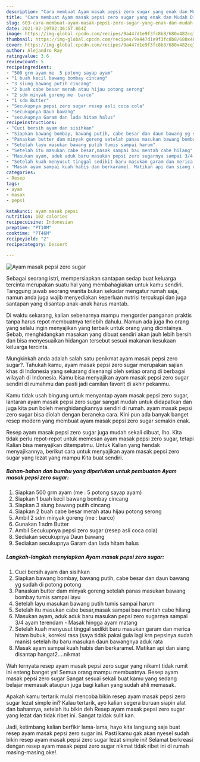 ```yaml
---
description: "Cara membuat Ayam masak pepsi zero sugar yang enak dan Mudah Dibuat"
title: "Cara membuat Ayam masak pepsi zero sugar yang enak dan Mudah Dibuat"
slug: 603-cara-membuat-ayam-masak-pepsi-zero-sugar-yang-enak-dan-mudah-dibuat
date: 2021-02-19T02:36:57.864Z
image: https://img-global.cpcdn.com/recipes/9a447d1e9f3fc8b8/680x482cq70/ayam-masak-pepsi-zero-sugar-foto-resep-utama.jpg
thumbnail: https://img-global.cpcdn.com/recipes/9a447d1e9f3fc8b8/680x482cq70/ayam-masak-pepsi-zero-sugar-foto-resep-utama.jpg
cover: https://img-global.cpcdn.com/recipes/9a447d1e9f3fc8b8/680x482cq70/ayam-masak-pepsi-zero-sugar-foto-resep-utama.jpg
author: Alejandro Ray
ratingvalue: 3.6
reviewcount: 5
recipeingredient:
- "500 grm ayam me  5 potong sayap ayam"
- "1 buah kecil bawang bombay cincang"
- "3 siung bawang putih cincang"
- "2 buah cabe besar merah atau hijau potong serong"
- "2 sdm minyak goreng me  barco"
- "1 sdm Butter"
- "Secukupnya pepsi zero sugar resep asli coca cola"
- "secukupnya Daun bawang"
- "secukupnya Garam dan lada hitam halus"
recipeinstructions:
- "Cuci bersih ayam dan sisihkan"
- "Siapkan bawang bombay, bawang putih, cabe besar dan daun bawang yg sudah di potong potong"
- "Panaskan butter dam minyak goreng setelah panas masukan bawang bombay tumis sampai layu"
- "Setelah layu masukan bawang putih tumis sampai harum"
- "Setelah itu masukan cabe besar,masak sampai bau mentah cabe hilang"
- "Masukan ayam, aduk aduk baru masukan pepsi zero sugarnya sampai 3/4 ayam terendam Masak hingga ayam matang"
- "Setelah kuah menyusut tinggal sedikit baru masukan garam dan merica hitam bubuk, koreksi rasa (saya tidak pakai gula lagi krn pepsinya sudah manis) setelah itu baru masukan daun bawangnya aduk rata"
- "Masak ayam sampai kuah habis dan berkaramel. Matikan api dan siang disantap hangat2....nikmat"
categories:
- Resep
tags:
- ayam
- masak
- pepsi

katakunci: ayam masak pepsi 
nutrition: 102 calories
recipecuisine: Indonesian
preptime: "PT10M"
cooktime: "PT46M"
recipeyield: "2"
recipecategory: Dessert

---
```



![Ayam masak pepsi zero sugar](https://img-global.cpcdn.com/recipes/9a447d1e9f3fc8b8/680x482cq70/ayam-masak-pepsi-zero-sugar-foto-resep-utama.jpg)

Sebagai seorang istri, mempersiapkan santapan sedap buat keluarga tercinta merupakan suatu hal yang membahagiakan untuk kamu sendiri. Tanggung jawab seorang  wanita bukan sekadar mengatur rumah saja, namun anda juga wajib menyediakan keperluan nutrisi tercukupi dan juga santapan yang disantap anak-anak harus mantab.

Di waktu  sekarang, kalian sebenarnya mampu mengorder panganan praktis tanpa harus repot membuatnya terlebih dahulu. Namun ada juga lho orang yang selalu ingin menyajikan yang terbaik untuk orang yang dicintainya. Sebab, menghidangkan masakan yang dibuat sendiri akan jauh lebih bersih dan bisa menyesuaikan hidangan tersebut sesuai makanan kesukaan keluarga tercinta. 



Mungkinkah anda adalah salah satu penikmat ayam masak pepsi zero sugar?. Tahukah kamu, ayam masak pepsi zero sugar merupakan sajian khas di Indonesia yang sekarang disenangi oleh setiap orang di berbagai wilayah di Indonesia. Kamu bisa menyajikan ayam masak pepsi zero sugar sendiri di rumahmu dan pasti jadi camilan favorit di akhir pekanmu.

Kamu tidak usah bingung untuk menyantap ayam masak pepsi zero sugar, lantaran ayam masak pepsi zero sugar sangat mudah untuk didapatkan dan juga kita pun boleh menghidangkannya sendiri di rumah. ayam masak pepsi zero sugar bisa diolah dengan beraneka cara. Kini pun ada banyak banget resep modern yang membuat ayam masak pepsi zero sugar semakin enak.

Resep ayam masak pepsi zero sugar juga mudah sekali dibuat, lho. Kita tidak perlu repot-repot untuk memesan ayam masak pepsi zero sugar, tetapi Kalian bisa menyajikan ditempatmu. Untuk Kalian yang hendak menyajikannya, berikut cara untuk menyajikan ayam masak pepsi zero sugar yang lezat yang mampu Kita buat sendiri.

<!--inarticleads1-->

##### Bahan-bahan dan bumbu yang diperlukan untuk pembuatan Ayam masak pepsi zero sugar:

1. Siapkan 500 grm ayam (me : 5 potong sayap ayam)
1. Siapkan 1 buah kecil bawang bombay cincang
1. Siapkan 3 siung bawang putih cincang
1. Siapkan 2 buah cabe besar merah atau hijau potong serong
1. Ambil 2 sdm minyak goreng (me : barco)
1. Gunakan 1 sdm Butter
1. Ambil Secukupnya pepsi zero sugar (resep asli coca cola)
1. Sediakan secukupnya Daun bawang
1. Sediakan secukupnya Garam dan lada hitam halus




<!--inarticleads2-->

##### Langkah-langkah menyiapkan Ayam masak pepsi zero sugar:

1. Cuci bersih ayam dan sisihkan
1. Siapkan bawang bombay, bawang putih, cabe besar dan daun bawang yg sudah di potong potong
1. Panaskan butter dam minyak goreng setelah panas masukan bawang bombay tumis sampai layu
1. Setelah layu masukan bawang putih tumis sampai harum
1. Setelah itu masukan cabe besar,masak sampai bau mentah cabe hilang
1. Masukan ayam, aduk aduk baru masukan pepsi zero sugarnya sampai 3/4 ayam terendam - Masak hingga ayam matang
1. Setelah kuah menyusut tinggal sedikit baru masukan garam dan merica hitam bubuk, koreksi rasa (saya tidak pakai gula lagi krn pepsinya sudah manis) setelah itu baru masukan daun bawangnya aduk rata
1. Masak ayam sampai kuah habis dan berkaramel. Matikan api dan siang disantap hangat2....nikmat




Wah ternyata resep ayam masak pepsi zero sugar yang nikamt tidak rumit ini enteng banget ya! Semua orang mampu membuatnya. Resep ayam masak pepsi zero sugar Sangat sesuai sekali buat kamu yang sedang belajar memasak ataupun juga bagi kalian yang sudah ahli memasak.

Apakah kamu tertarik mulai mencoba bikin resep ayam masak pepsi zero sugar lezat simple ini? Kalau tertarik, ayo kalian segera buruan siapin alat dan bahannya, setelah itu bikin deh Resep ayam masak pepsi zero sugar yang lezat dan tidak ribet ini. Sangat taidak sulit kan. 

Jadi, ketimbang kalian berfikir lama-lama, hayo kita langsung saja buat resep ayam masak pepsi zero sugar ini. Pasti kamu gak akan nyesel sudah bikin resep ayam masak pepsi zero sugar lezat simple ini! Selamat berkreasi dengan resep ayam masak pepsi zero sugar nikmat tidak ribet ini di rumah masing-masing,oke!.

